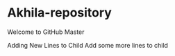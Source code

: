 # Akhila-repository
Welcome to GitHub Master


Adding New Lines to Child
Add some more lines to child
